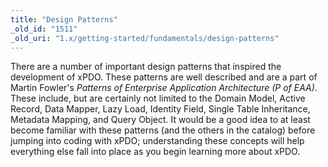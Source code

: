 ```yaml
---
title: "Design Patterns"
_old_id: "1511"
_old_uri: "1.x/getting-started/fundamentals/design-patterns"
---
```


There are a number of important design patterns that inspired the development of xPDO. These patterns are well described and are a part of Martin Fowler's _Patterns of Enterprise Application Architecture (P of EAA)_. These include, but are certainly not limited to the Domain Model, Active Record, Data Mapper, Lazy Load, Identity Field, Single Table Inheritance, Metadata Mapping, and Query Object. It would be a good idea to at least become familiar with these patterns (and the others in the catalog) before jumping into coding with xPDO; understanding these concepts will help everything else fall into place as you begin learning more about xPDO.